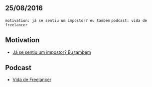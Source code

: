 25/08/2016
----------

`motivation: já se sentiu um impostor? eu também` `podcast: vida de freelancer`

## Motivation

- [Já se sentiu um impostor? Eu também](http://gabsferreira.com/ja-se-sentiu-um-impostor-eu-tambem/)

## Podcast

- [Vida de Freelancer](http://devnaestrada.com.br/2016/08/26/vida-de-freelancer.html)
